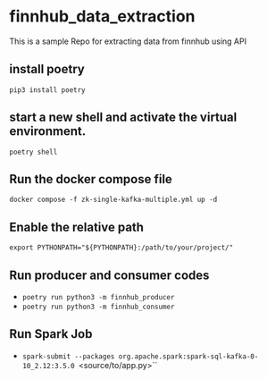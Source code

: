 # finnhub_data_extraction
This is a sample Repo for extracting data from finnhub using API

## install poetry
`pip3 install poetry`

## start a new shell and activate the virtual environment.
`poetry shell`

## Run the docker compose file
`docker compose -f zk-single-kafka-multiple.yml up -d`

## Enable the relative path
`export PYTHONPATH="${PYTHONPATH}:/path/to/your/project/"`

## Run producer and consumer codes
- `poetry run python3 -m finnhub_producer`
- `poetry run python3 -m finnhub_consumer`

## Run Spark Job

- `spark-submit --packages org.apache.spark:spark-sql-kafka-0-10_2.12:3.5.0 `<source/to/app.py>``